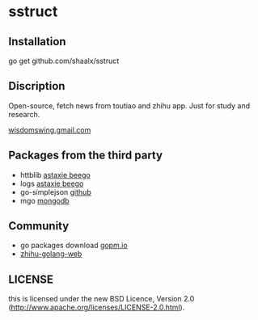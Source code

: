 sstruct
=======


## Installation


go get github.com/shaalx/sstruct


## Discription

Open-source, fetch news from toutiao and zhihu app. Just for study and research.

[wisdomswing.gmail.com](wisdomswing.gmail.com)

## Packages from the third party

* httblib [astaxie beego](http://beego.me/)
* logs [astaxie beego](http://beego.me/)
* go-simplejson [github](https://github.com/)
* mgo [mongodb](http://www.mongodb.org/)

## Community

* go packages download [gopm.io](http://gopm.io)
* [zhihu-golang-web](http://zhihudaily.ahorn.me/)


## LICENSE

this is licensed under the new BSD Licence, Version 2.0
(http://www.apache.org/licenses/LICENSE-2.0.html).
